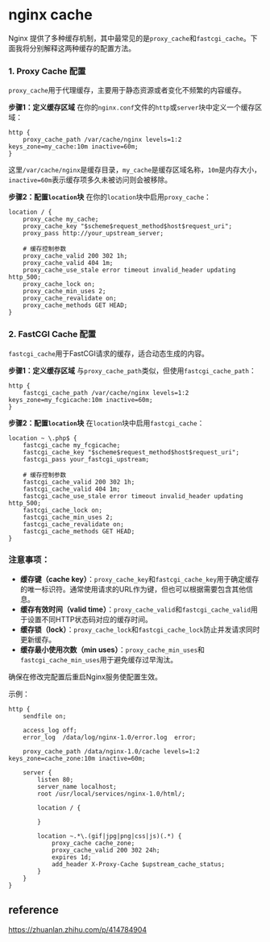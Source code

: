 # nginx cache
Nginx 提供了多种缓存机制，其中最常见的是`proxy_cache`和`fastcgi_cache`。下面我将分别解释这两种缓存的配置方法。

### 1. Proxy Cache 配置
`proxy_cache`用于代理缓存，主要用于静态资源或者变化不频繁的内容缓存。

**步骤1：定义缓存区域**
在你的`nginx.conf`文件的`http`或`server`块中定义一个缓存区域：
```nginx
http {
    proxy_cache_path /var/cache/nginx levels=1:2 keys_zone=my_cache:10m inactive=60m;
}
```
这里`/var/cache/nginx`是缓存目录，`my_cache`是缓存区域名称，`10m`是内存大小，`inactive=60m`表示缓存项多久未被访问则会被移除。

**步骤2：配置`location`块**
在你的`location`块中启用`proxy_cache`：
```nginx
location / {
    proxy_cache my_cache;
    proxy_cache_key "$scheme$request_method$host$request_uri";
    proxy_pass http://your_upstream_server;

    # 缓存控制参数
    proxy_cache_valid 200 302 1h;
    proxy_cache_valid 404 1m;
    proxy_cache_use_stale error timeout invalid_header updating http_500;
    proxy_cache_lock on;
    proxy_cache_min_uses 2;
    proxy_cache_revalidate on;
    proxy_cache_methods GET HEAD;
}
```

### 2. FastCGI Cache 配置
`fastcgi_cache`用于FastCGI请求的缓存，适合动态生成的内容。

**步骤1：定义缓存区域**
与`proxy_cache_path`类似，但使用`fastcgi_cache_path`：
```nginx
http {
    fastcgi_cache_path /var/cache/nginx levels=1:2 keys_zone=my_fcgicache:10m inactive=60m;
}
```

**步骤2：配置`location`块**
在`location`块中启用`fastcgi_cache`：
```nginx
location ~ \.php$ {
    fastcgi_cache my_fcgicache;
    fastcgi_cache_key "$scheme$request_method$host$request_uri";
    fastcgi_pass your_fastcgi_upstream;
    
    # 缓存控制参数
    fastcgi_cache_valid 200 302 1h;
    fastcgi_cache_valid 404 1m;
    fastcgi_cache_use_stale error timeout invalid_header updating http_500;
    fastcgi_cache_lock on;
    fastcgi_cache_min_uses 2;
    fastcgi_cache_revalidate on;
    fastcgi_cache_methods GET HEAD;
}
```

### 注意事项：
- **缓存键（cache key）**：`proxy_cache_key`和`fastcgi_cache_key`用于确定缓存的唯一标识符。通常使用请求的URL作为键，但也可以根据需要包含其他信息。
- **缓存有效时间（valid time）**：`proxy_cache_valid`和`fastcgi_cache_valid`用于设置不同HTTP状态码对应的缓存时间。
- **缓存锁（lock）**：`proxy_cache_lock`和`fastcgi_cache_lock`防止并发请求同时更新缓存。
- **缓存最小使用次数（min uses）**：`proxy_cache_min_uses`和`fastcgi_cache_min_uses`用于避免缓存过早淘汰。

确保在修改完配置后重启Nginx服务使配置生效。

示例：
```
http {
    sendfile on;

    access_log off;
    error_log  /data/log/nginx-1.0/error.log  error;

    proxy_cache_path /data/nginx-1.0/cache levels=1:2 keys_zone=cache_zone:10m inactive=60m;

    server {
        listen 80;
        server_name localhost;
        root /usr/local/services/nginx-1.0/html/;

        location / {

        }

        location ~.*\.(gif|jpg|png|css|js)(.*) {
            proxy_cache cache_zone;
            proxy_cache_valid 200 302 24h;
            expires 1d;
            add_header X-Proxy-Cache $upstream_cache_status;
        }
    }
}
```

## reference
https://zhuanlan.zhihu.com/p/414784904